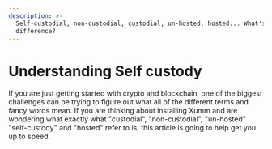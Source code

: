 ```yaml
---
description: >-
  Self-custodial, non-custodial, custodial, un-hosted, hosted... What's the
  difference?
---
```


# Understanding Self custody

If you are just getting started with crypto and blockchain, one of the biggest challenges can be trying to figure out what all of the different terms and fancy words mean. If you are thinking about installing Xumm and are wondering what exactly what "custodial", "non-custodial", "un-hosted" "self-custody" and "hosted" refer to is, this article is going to help get you up to speed.



&#x20;
